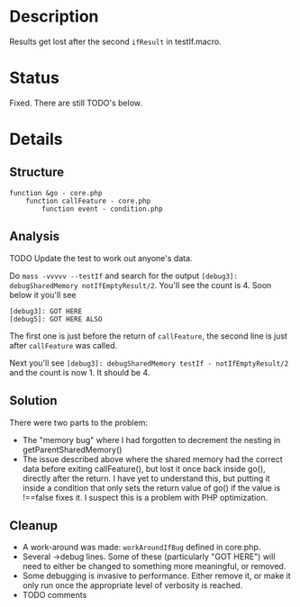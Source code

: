 # Description

Results get lost after the second `ifResult` in testIf.macro. 

# Status

Fixed. There are still TODO's below.

# Details

## Structure

    function &go - core.php
        function callFeature - core.php
            function event - condition.php
    
## Analysis

TODO Update the test to work out anyone's data.

Do `mass -vvvvv --testIf` and search for the output `[debug3]: debugSharedMemory notIfEmptyResult/2`. You'll see the count is 4. Soon below it you'll see

    [debug3]: GOT HERE                                                                                                                                                                              
    [debug5]: GOT HERE ALSO                                                                                                                                                                         

The first one is just before the return of `callFeature`, the second line is just after `callFeature` was called.

Next you'll see `[debug3]: debugSharedMemory testIf - notIfEmptyResult/2` and the count is now 1. It should be 4.

## Solution

There were two parts to the problem:

* The "memory bug" where I had forgotten to decrement the nesting in getParentSharedMemory()
* The issue described above where the shared memory had the correct data before exiting callFeature(), but lost it once back inside go(), directly after the return. I have yet to understand this, but putting it inside a condition that only sets the return value of go() if the value is !==false fixes it. I suspect this is a problem with PHP optimization.

## Cleanup

* A work-around was made: `workAroundIfBug` defined in core.php.
* Several ->debug lines. Some of these (particularly "GOT HERE") will need to either be changed to something more meaningful, or removed.
* Some debugging is invasive to performance. Either remove it, or make it only run once the appropriate level of verbosity is reached.
* TODO comments